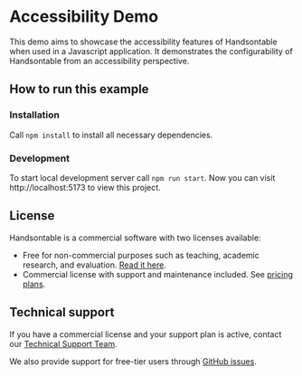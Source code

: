 # Accessibility Demo

This demo aims to showcase the accessibility features of Handsontable when used in a Javascript application. It demonstrates the configurability of Handsontable from an accessibility perspective.

## How to run this example
### Installation

Call `npm install` to install all necessary dependencies.

### Development

To start local development server call `npm run start`. Now you can visit http://localhost:5173 to view this project.

## License

Handsontable is a commercial software with two licenses available:

- Free for non-commercial purposes such as teaching, academic research, and evaluation. [Read it here](https://github.com/handsontable/handsontable/blob/master/handsontable-non-commercial-license.pdf).
- Commercial license with support and maintenance included. See [pricing plans](https://handsontable.com/pricing).

## Technical support

If you have a commercial license and your support plan is active, contact our [Technical Support Team](https://handsontable.com/contact?category=technical_support).

We also provide support for free-tier users through [GitHub issues](https://github.com/handsontable/handsontable/issues).
